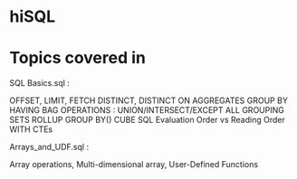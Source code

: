 # hiSQL

# Topics covered in

SQL Basics.sql :

OFFSET, LIMIT, FETCH
DISTINCT, DISTINCT ON
AGGREGATES
GROUP BY
HAVING
BAG OPERATIONS : UNION/INTERSECT/EXCEPT ALL
GROUPING SETS
ROLLUP
GROUP BY()
CUBE
SQL Evaluation Order vs Reading Order
WITH CTEs

Arrays_and_UDF.sql :

Array operations,
Multi-dimensional array,
User-Defined Functions


